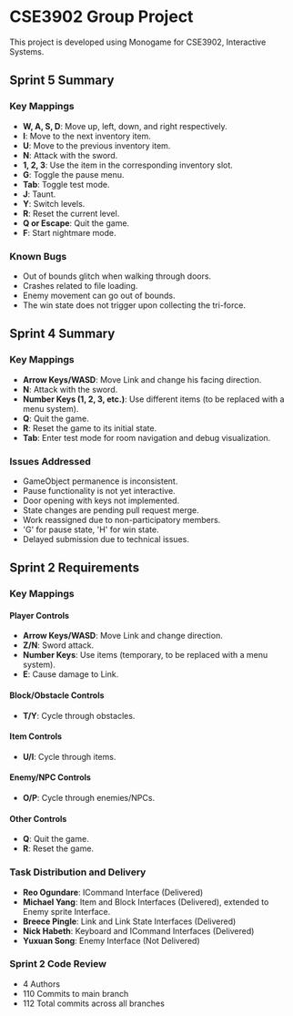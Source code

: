 # CSE3902 Group Project
This project is developed using Monogame for CSE3902, Interactive Systems.
## Sprint 5 Summary
### Key Mappings
- **W, A, S, D**: Move up, left, down, and right respectively.
- **I**: Move to the next inventory item.
- **U**: Move to the previous inventory item.
- **N**: Attack with the sword.
- **1, 2, 3**: Use the item in the corresponding inventory slot.
- **G**: Toggle the pause menu.
- **Tab**: Toggle test mode.
- **J**: Taunt.
- **Y**: Switch levels.
- **R**: Reset the current level.
- **Q or Escape**: Quit the game.
- **F**: Start nightmare mode.
### Known Bugs
- Out of bounds glitch when walking through doors.
- Crashes related to file loading.
- Enemy movement can go out of bounds.
- The win state does not trigger upon collecting the tri-force.
## Sprint 4 Summary
### Key Mappings
- **Arrow Keys/WASD**: Move Link and change his facing direction.
- **N**: Attack with the sword.
- **Number Keys (1, 2, 3, etc.)**: Use different items (to be replaced with a menu system).
- **Q**: Quit the game.
- **R**: Reset the game to its initial state.
- **Tab**: Enter test mode for room navigation and debug visualization.
### Issues Addressed
- GameObject permanence is inconsistent.
- Pause functionality is not yet interactive.
- Door opening with keys not implemented.
- State changes are pending pull request merge.
- Work reassigned due to non-participatory members.
- 'G' for pause state, 'H' for win state.
- Delayed submission due to technical issues.
## Sprint 2 Requirements
### Key Mappings
#### Player Controls
- **Arrow Keys/WASD**: Move Link and change direction.
- **Z/N**: Sword attack.
- **Number Keys**: Use items (temporary, to be replaced with a menu system).
- **E**: Cause damage to Link.
#### Block/Obstacle Controls
- **T/Y**: Cycle through obstacles.
#### Item Controls
- **U/I**: Cycle through items.
#### Enemy/NPC Controls
- **O/P**: Cycle through enemies/NPCs.
#### Other Controls
- **Q**: Quit the game.
- **R**: Reset the game.
### Task Distribution and Delivery
- **Reo Ogundare**: ICommand Interface (Delivered)
- **Michael Yang**: Item and Block Interfaces (Delivered), extended to Enemy sprite Interface.
- **Breece Pingle**: Link and Link State Interfaces (Delivered)
- **Nick Habeth**: Keyboard and ICommand Interfaces (Delivered)
- **Yuxuan Song**: Enemy Interface (Not Delivered)
### Sprint 2 Code Review
- 4 Authors
- 110 Commits to main branch
- 112 Total commits across all branches
